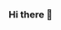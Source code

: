 ### Hi there 👋

<!--
**jaynebezerra/jaynebezerra** is a ✨ _special_ ✨ repository because its `README.md` (this file) appears on your GitHub profile.

Here are some ideas to get you started:

- 🌱 I’m currently learning Data Analytics
- 👯 I’m looking to collaborate on ...
- 🤔 I’m looking for help with Phyton
- 💬 Ask me about Excel
- 📫 How to reach me: jaynebezerra@gmail.com
-->
